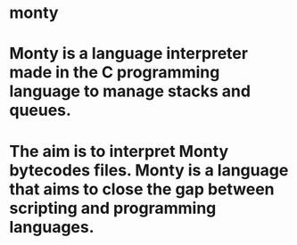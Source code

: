 # monty
# Monty is a language interpreter made in the C programming language to manage stacks and queues. 
# The aim is to interpret Monty bytecodes files. Monty is a language that aims to close the gap between scripting and programming languages.

